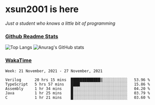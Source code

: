 # xsun2001 is here

*Just a student who knows a little bit of programming*

### [Github Readme Stats](https://github.com/anuraghazra/github-readme-stats)

![Top Langs](https://github-readme-stats.vercel.app/api/top-langs/?username=xsun2001&layout=compact&theme=radical) ![Anurag's GitHub stats](https://github-readme-stats.vercel.app/api?username=xsun2001&show_icons=true&theme=radical)

### [WakaTime](https://wakatime.com)

<!--START_SECTION:waka-->
```text
Week: 21 November, 2021 - 27 November, 2021

Verilog      20 hrs 15 mins  █████████████▒░░░░░░░░░░░   53.96 % 
TypeScript   5 hrs 57 mins   ████░░░░░░░░░░░░░░░░░░░░░   15.86 % 
Assembly     1 hr 34 mins    █░░░░░░░░░░░░░░░░░░░░░░░░   04.20 % 
Java         1 hr 25 mins    █░░░░░░░░░░░░░░░░░░░░░░░░   03.79 % 
C            1 hr 21 mins    █░░░░░░░░░░░░░░░░░░░░░░░░   03.60 % 
```
<!--END_SECTION:waka-->
